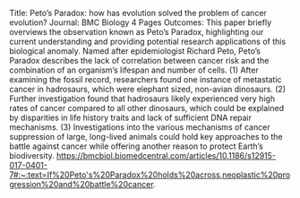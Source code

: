 Title: Peto’s Paradox: how has evolution solved the problem of cancer evolution?
Journal: BMC Biology
4 Pages
Outcomes: This paper briefly overviews the observation known as Peto’s Paradox, highlighting our current understanding and providing potential research applications of this biological anomaly. Named after epidemiologist Richard Peto, Peto’s Paradox describes the lack of correlation between cancer risk and the combination of an organism’s lifespan and number of cells. (1) After examining the fossil record, researchers found one instance of metastatic cancer in hadrosaurs, which were elephant sized, non-avian dinosaurs. (2) Further investigation found that hadrosaurs likely experienced very high rates of cancer compared to all other dinosaurs, which could be explained by disparities in life history traits and lack of sufficient DNA repair mechanisms. (3) Investigations into the various mechanisms of cancer suppression of large, long-lived animals could hold key approaches to the battle against cancer while offering another reason to protect Earth’s biodiversity.
https://bmcbiol.biomedcentral.com/articles/10.1186/s12915-017-0401-7#:~:text=If%20Peto's%20Paradox%20holds%20across,neoplastic%20progression%20and%20battle%20cancer.
